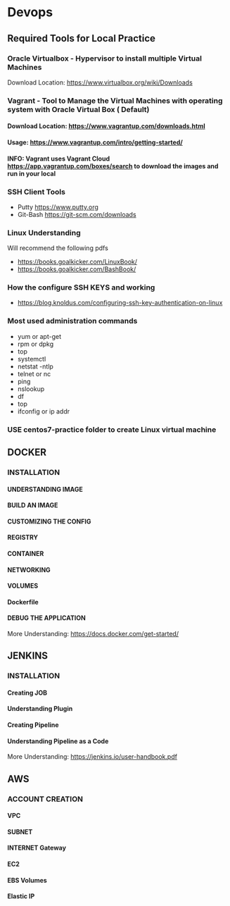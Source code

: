 # Devops

## Required Tools for Local Practice

### Oracle Virtualbox  - Hypervisor to install multiple Virtual Machines
Download Location: https://www.virtualbox.org/wiki/Downloads

### Vagrant  - Tool to Manage the Virtual Machines with operating system with Oracle Virtual Box ( Default)
#### Download Location: https://www.vagrantup.com/downloads.html
#### Usage: https://www.vagrantup.com/intro/getting-started/

#### INFO: Vagrant uses Vagrant Cloud https://app.vagrantup.com/boxes/search to download the images and run in your local 

### SSH Client Tools 
* Putty https://www.putty.org
* Git-Bash  https://git-scm.com/downloads 

### Linux Understanding 
Will recommend the following pdfs
*  https://books.goalkicker.com/LinuxBook/
*  https://books.goalkicker.com/BashBook/

### How the configure SSH KEYS and working
* https://blog.knoldus.com/configuring-ssh-key-authentication-on-linux

### Most used administration commands
* yum or apt-get
* rpm or dpkg
* top
* systemctl 
* netstat -ntlp
* telnet or nc
* ping 
* nslookup 
* df 
* top
* ifconfig or ip addr

### USE centos7-practice folder to create Linux virtual machine 

## DOCKER
### INSTALLATION
#### UNDERSTANDING IMAGE
#### BUILD AN IMAGE
#### CUSTOMIZING THE CONFIG
#### REGISTRY
#### CONTAINER
#### NETWORKING
#### VOLUMES
#### Dockerfile
#### DEBUG THE APPLICATION

More Understanding: https://docs.docker.com/get-started/

## JENKINS 

### INSTALLATION
#### Creating JOB
#### Understanding Plugin
#### Creating Pipeline
#### Understanding Pipeline as a Code

More Understanding: https://jenkins.io/user-handbook.pdf

## AWS

### ACCOUNT CREATION
#### VPC
#### SUBNET
#### INTERNET Gateway
#### EC2
#### EBS Volumes
#### Elastic IP
